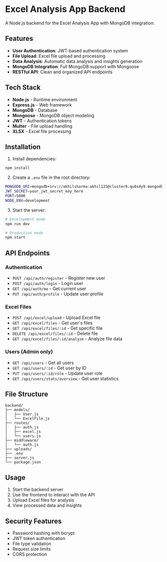 # Excel Analysis App Backend

A Node.js backend for the Excel Analysis App with MongoDB integration.

## Features

- **User Authentication**: JWT-based authentication system
- **File Upload**: Excel file upload and processing
- **Data Analysis**: Automatic data analysis and insights generation
- **MongoDB Integration**: Full MongoDB support with Mongoose
- **RESTful API**: Clean and organized API endpoints

## Tech Stack

- **Node.js** - Runtime environment
- **Express.js** - Web framework
- **MongoDB** - Database
- **Mongoose** - MongoDB object modeling
- **JWT** - Authentication tokens
- **Multer** - File upload handling
- **XLSX** - Excel file processing

## Installation

1. Install dependencies:
```bash
npm install
```

2. Create a `.env` file in the root directory:
```bash
MONGODB_URI=mongodb+srv://akhilsharma:akhil123@cluster0.qu0s4y9.mongodb.net/?retryWrites=true&w=majority&appName=Cluster0
JWT_SECRET=your_jwt_secret_key_here
PORT=5000
NODE_ENV=development
```

3. Start the server:
```bash
# Development mode
npm run dev

# Production mode
npm start
```

## API Endpoints

### Authentication
- `POST /api/auth/register` - Register new user
- `POST /api/auth/login` - Login user
- `GET /api/auth/me` - Get current user
- `PUT /api/auth/profile` - Update user profile

### Excel Files
- `POST /api/excel/upload` - Upload Excel file
- `GET /api/excel/files` - Get user's files
- `GET /api/excel/files/:id` - Get specific file
- `DELETE /api/excel/files/:id` - Delete file
- `GET /api/excel/files/:id/analyze` - Analyze file data

### Users (Admin only)
- `GET /api/users` - Get all users
- `GET /api/users/:id` - Get user by ID
- `PUT /api/users/:id/role` - Update user role
- `GET /api/users/stats/overview` - Get user statistics

## File Structure

```
backend/
├── models/
│   ├── User.js
│   └── ExcelFile.js
├── routes/
│   ├── auth.js
│   ├── excel.js
│   └── users.js
├── middleware/
│   └── auth.js
├── uploads/
├── .env
├── server.js
└── package.json
```

## Usage

1. Start the backend server
2. Use the frontend to interact with the API
3. Upload Excel files for analysis
4. View processed data and insights

## Security Features

- Password hashing with bcrypt
- JWT token authentication
- File type validation
- Request size limits
- CORS protection
